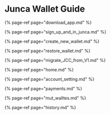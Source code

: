 # Junca Wallet Guide

{% page-ref page="download_app.md" %}

{% page-ref page="sign_up_and_in_junca.md" %}

{% page-ref page="create_new_wallet.md" %}

{% page-ref page="restore_wallet.md" %}

{% page-ref page="migrate_JCC_from_V1.md" %}

{% page-ref page="home.md" %}

{% page-ref page="account_setting.md" %}

{% page-ref page="payments.md" %}

{% page-ref page="mut_walltes.md" %}

{% page-ref page="history.md" %}


